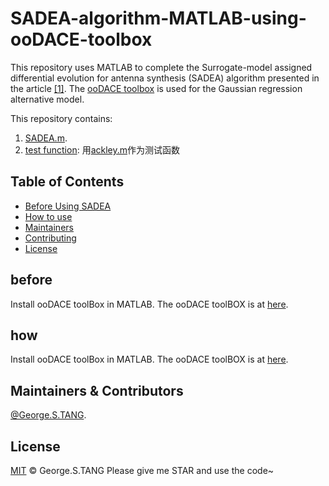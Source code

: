 # SADEA-algorithm-MATLAB-using-ooDACE-toolbox

This repository uses MATLAB to complete the Surrogate-model assigned differential evolution for antenna synthesis (SADEA) algorithm presented in the article [[1]](https://ieeexplore.ieee.org/document/6612668). The [ooDACE toolbox](https://sumowiki.intec.ugent.be/index.php/OoDACE:ooDACE_toolbox) is used for the Gaussian regression alternative model.

This repository contains:

1. [SADEA.m](SADEA.m).
2. [test function](ackley.m): 用[ackley.m](https://www.sfu.ca/%7Essurjano/ackley.html)作为测试函数

## Table of Contents

- [Before Using SADEA](#before)
- [How to use](#how)
- [Maintainers](#maintainers)
- [Contributing](#contributing)
- [License](#license)


## before
Install ooDACE toolBox in MATLAB. The ooDACE toolBOX is at [here](https://sumowiki.intec.ugent.be/index.php/OoDACE:ooDACE_toolbox).

## how
Install ooDACE toolBox in MATLAB. The ooDACE toolBOX is at [here](https://sumowiki.intec.ugent.be/index.php/OoDACE:ooDACE_toolbox).

## Maintainers & Contributors

[@George.S.TANG]([https://github.com/RichardLitt](https://github.com/George-S-TANG)).

## License

[MIT](LICENSE) © George.S.TANG
Please give me STAR and use the code~
